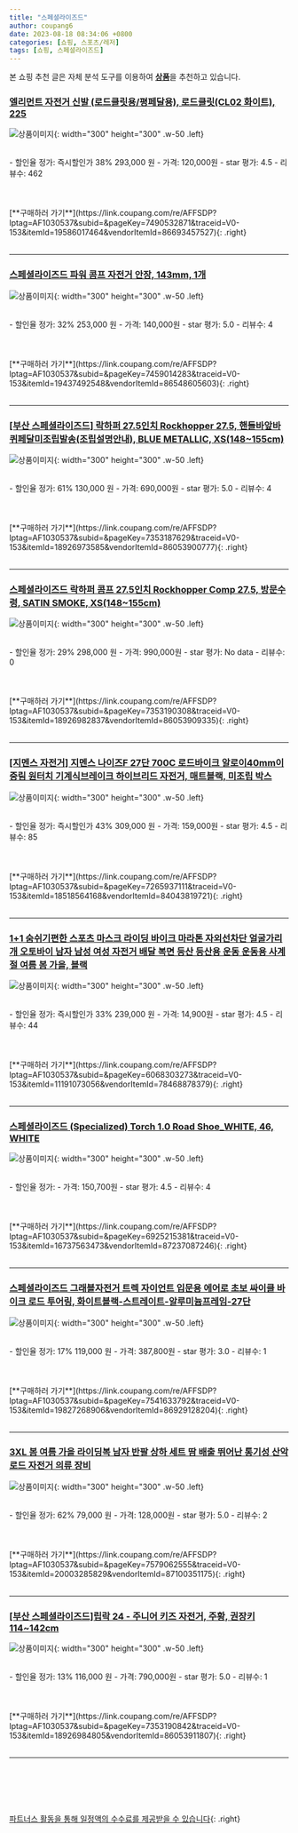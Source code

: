```yaml
---
title: "스페셜라이즈드"
author: coupang6
date: 2023-08-18 08:34:06 +0800
categories: [쇼핑, 스포츠/레저]
tags: [쇼핑, 스페셜라이즈드]
---
```


본 쇼핑 추천 글은 자체 분석 도구를 이용하여 [**상품**](https://link.coupang.com/a/bao1ui)을 추천하고 있습니다.

### [엘리먼트 자전거 신발 (로드클릿용/평페달용), 로드클릿(CL02 화이트), 225](https://link.coupang.com/re/AFFSDP?lptag=AF1030537&subid=&pageKey=7490532871&traceid=V0-153&itemId=19586017464&vendorItemId=86693457527)

![상품이미지](https://thumbnail8.coupangcdn.com/thumbnails/remote/230x230ex/image/vendor_inventory/2fe8/36710b7cc424c64b752ce4fedc1f7f08b5bbda32c1274d7f325f59a3d249.jpg){: width="300" height="300" .w-50 .left}


<br>
- 할인율 정가: 즉시할인가 38%  293,000   원
- 가격: 120,000원
- star 평가: 4.5
- 리뷰수: 462
<br>
<br>
<br>
<br>
[**구매하러 가기**](https://link.coupang.com/re/AFFSDP?lptag=AF1030537&subid=&pageKey=7490532871&traceid=V0-153&itemId=19586017464&vendorItemId=86693457527){: .right}
<br>
<br>

---

### [스페셜라이즈드 파워 콤프 자전거 안장, 143mm, 1개](https://link.coupang.com/re/AFFSDP?lptag=AF1030537&subid=&pageKey=7459014283&traceid=V0-153&itemId=19437492548&vendorItemId=86548605603)

![상품이미지](https://thumbnail9.coupangcdn.com/thumbnails/remote/230x230ex/image/vendor_inventory/2c21/eac09e7bd262dc64668fa44d62a0525474a3f5ad334de8edeb0c21e63793.jpg){: width="300" height="300" .w-50 .left}


<br>
- 할인율 정가: 32%  253,000   원
- 가격: 140,000원
- star 평가: 5.0
- 리뷰수: 4
<br>
<br>
<br>
<br>
[**구매하러 가기**](https://link.coupang.com/re/AFFSDP?lptag=AF1030537&subid=&pageKey=7459014283&traceid=V0-153&itemId=19437492548&vendorItemId=86548605603){: .right}
<br>
<br>

---

### [[부산 스페셜라이즈드] 락하퍼 27.5인치 Rockhopper 27.5, 핸들바앞바퀴페달미조립발송(조립설명안내), BLUE METALLIC, XS(148~155cm)](https://link.coupang.com/re/AFFSDP?lptag=AF1030537&subid=&pageKey=7353187629&traceid=V0-153&itemId=18926973585&vendorItemId=86053900777)

![상품이미지](https://thumbnail6.coupangcdn.com/thumbnails/remote/230x230ex/image/vendor_inventory/1fd7/4285539e7964c7b05d19c0152205e9f28f0b31c55476bf0de1bd5d81f0bc.jpeg){: width="300" height="300" .w-50 .left}


<br>
- 할인율 정가: 61%  130,000   원
- 가격: 690,000원
- star 평가: 5.0
- 리뷰수: 4
<br>
<br>
<br>
<br>
[**구매하러 가기**](https://link.coupang.com/re/AFFSDP?lptag=AF1030537&subid=&pageKey=7353187629&traceid=V0-153&itemId=18926973585&vendorItemId=86053900777){: .right}
<br>
<br>

---

### [스페셜라이즈드 락하퍼 콤프 27.5인치 Rockhopper Comp 27.5, 방문수령, SATIN SMOKE, XS(148~155cm)](https://link.coupang.com/re/AFFSDP?lptag=AF1030537&subid=&pageKey=7353190308&traceid=V0-153&itemId=18926982837&vendorItemId=86053909335)

![상품이미지](https://thumbnail6.coupangcdn.com/thumbnails/remote/230x230ex/image/vendor_inventory/9b8f/f05f011937c25b653a814bb48774f63070e2216ba708cc306f36fed72d9e.jpeg){: width="300" height="300" .w-50 .left}


<br>
- 할인율 정가: 29%  298,000   원
- 가격: 990,000원
- star 평가: No data
- 리뷰수: 0
<br>
<br>
<br>
<br>
[**구매하러 가기**](https://link.coupang.com/re/AFFSDP?lptag=AF1030537&subid=&pageKey=7353190308&traceid=V0-153&itemId=18926982837&vendorItemId=86053909335){: .right}
<br>
<br>

---

### [[지멘스 자전거] 지멘스 나이즈F 27단 700C 로드바이크 알로이40mm이중림 원터치 기계식브레이크 하이브리드 자전거, 매트블랙, 미조립 박스](https://link.coupang.com/re/AFFSDP?lptag=AF1030537&subid=&pageKey=7265937111&traceid=V0-153&itemId=18518564168&vendorItemId=84043819721)

![상품이미지](https://thumbnail9.coupangcdn.com/thumbnails/remote/230x230ex/image/vendor_inventory/8b0d/818bfa4c839dc0484b1202c11d3b30a7e05b97d247ca7d9c70054e66c471.jpg){: width="300" height="300" .w-50 .left}


<br>
- 할인율 정가: 즉시할인가 43%  309,000   원
- 가격: 159,000원
- star 평가: 4.5
- 리뷰수: 85
<br>
<br>
<br>
<br>
[**구매하러 가기**](https://link.coupang.com/re/AFFSDP?lptag=AF1030537&subid=&pageKey=7265937111&traceid=V0-153&itemId=18518564168&vendorItemId=84043819721){: .right}
<br>
<br>

---

### [1+1 숨쉬기편한 스포츠 마스크 라이딩 바이크 마라톤 자외선차단 얼굴가리개 오토바이 남자 남성 여성 자전거 배달 복면 등산 등산용 운동 운동용 사계절 여름 봄 가을, 블랙](https://link.coupang.com/re/AFFSDP?lptag=AF1030537&subid=&pageKey=6068303273&traceid=V0-153&itemId=11191073056&vendorItemId=78468878379)

![상품이미지](https://thumbnail10.coupangcdn.com/thumbnails/remote/230x230ex/image/vendor_inventory/8709/43d27dfcff9022d5f2374aee475208fb92118dafae8de9baaafb3fbd5949.png){: width="300" height="300" .w-50 .left}


<br>
- 할인율 정가: 즉시할인가 33%  239,000   원
- 가격: 14,900원
- star 평가: 4.5
- 리뷰수: 44
<br>
<br>
<br>
<br>
[**구매하러 가기**](https://link.coupang.com/re/AFFSDP?lptag=AF1030537&subid=&pageKey=6068303273&traceid=V0-153&itemId=11191073056&vendorItemId=78468878379){: .right}
<br>
<br>

---

### [스페셜라이즈드 (Specialized) Torch 1.0 Road Shoe_WHITE, 46, WHITE](https://link.coupang.com/re/AFFSDP?lptag=AF1030537&subid=&pageKey=6925215381&traceid=V0-153&itemId=16737563473&vendorItemId=87237087246)

![상품이미지](https://thumbnail7.coupangcdn.com/thumbnails/remote/230x230ex/image/vendor_inventory/e3f5/f3b78d5eac8f7be820adc1087d84130ec86ed3a2efec82fa28c1d7fb1473.jpg){: width="300" height="300" .w-50 .left}


<br>
- 할인율 정가: 
- 가격: 150,700원
- star 평가: 4.5
- 리뷰수: 4
<br>
<br>
<br>
<br>
[**구매하러 가기**](https://link.coupang.com/re/AFFSDP?lptag=AF1030537&subid=&pageKey=6925215381&traceid=V0-153&itemId=16737563473&vendorItemId=87237087246){: .right}
<br>
<br>

---

### [스페셜라이즈드 그래블자전거 트렉 자이언트 입문용 에어로 초보 싸이클 바이크 로드 투어링, 화이트블랙-스트레이트-알루미늄프레임-27단](https://link.coupang.com/re/AFFSDP?lptag=AF1030537&subid=&pageKey=7541633792&traceid=V0-153&itemId=19827268906&vendorItemId=86929128204)

![상품이미지](https://thumbnail9.coupangcdn.com/thumbnails/remote/230x230ex/image/vendor_inventory/a6f5/ef498c2efafb514e98ff49129c52d7dba193261e36fe8b596a49c913d114.png){: width="300" height="300" .w-50 .left}


<br>
- 할인율 정가: 17%  119,000   원
- 가격: 387,800원
- star 평가: 3.0
- 리뷰수: 1
<br>
<br>
<br>
<br>
[**구매하러 가기**](https://link.coupang.com/re/AFFSDP?lptag=AF1030537&subid=&pageKey=7541633792&traceid=V0-153&itemId=19827268906&vendorItemId=86929128204){: .right}
<br>
<br>

---

### [3XL 봄 여름 가을 라이딩복 남자 반팔 상하 세트 땀 배출 뛰어난 통기성 산악 로드 자전거 의류 장비](https://link.coupang.com/re/AFFSDP?lptag=AF1030537&subid=&pageKey=7579062555&traceid=V0-153&itemId=20003285829&vendorItemId=87100351175)

![상품이미지](https://thumbnail6.coupangcdn.com/thumbnails/remote/230x230ex/image/vendor_inventory/190b/3a6bcd140989f226dffcd8e04343bc812aeca3ed8e04d8455a2cb9032fc1.jpg){: width="300" height="300" .w-50 .left}


<br>
- 할인율 정가: 62%  79,000   원
- 가격: 128,000원
- star 평가: 5.0
- 리뷰수: 2
<br>
<br>
<br>
<br>
[**구매하러 가기**](https://link.coupang.com/re/AFFSDP?lptag=AF1030537&subid=&pageKey=7579062555&traceid=V0-153&itemId=20003285829&vendorItemId=87100351175){: .right}
<br>
<br>

---

### [[부산 스페셜라이즈드]립락 24 - 주니어 키즈 자전거, 주황, 권장키114~142cm](https://link.coupang.com/re/AFFSDP?lptag=AF1030537&subid=&pageKey=7353190842&traceid=V0-153&itemId=18926984805&vendorItemId=86053911807)

![상품이미지](https://thumbnail10.coupangcdn.com/thumbnails/remote/230x230ex/image/vendor_inventory/2de1/9c2a7c2f5f8dfcf5daed669ccaf5d084249af0f0a93acea6250911fba64e.jpeg){: width="300" height="300" .w-50 .left}


<br>
- 할인율 정가: 13%  116,000   원
- 가격: 790,000원
- star 평가: 5.0
- 리뷰수: 1
<br>
<br>
<br>
<br>
[**구매하러 가기**](https://link.coupang.com/re/AFFSDP?lptag=AF1030537&subid=&pageKey=7353190842&traceid=V0-153&itemId=18926984805&vendorItemId=86053911807){: .right}
<br>
<br>

---
<br><br><br><br><br> [파트너스 활동을 통해 일정액의 수수료를 제공받을 수 있습니다](https://link.coupang.com/a/bao1ui){: .right}